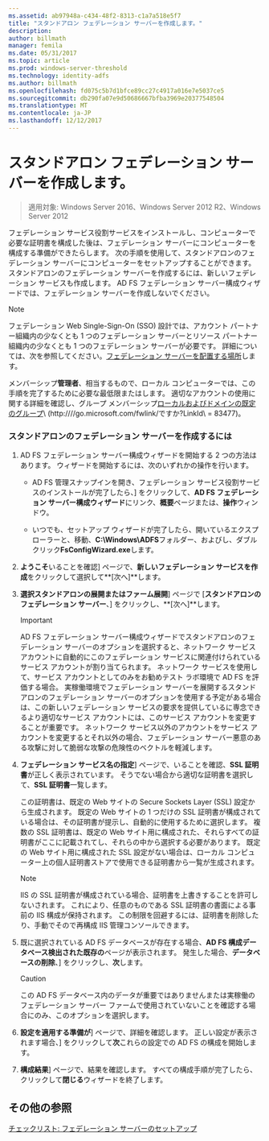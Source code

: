 ```yaml
---
ms.assetid: ab97948a-c434-48f2-8313-c1a7a518e5f7
title: "スタンドアロン フェデレーション サーバーを作成します。"
description: 
author: billmath
manager: femila
ms.date: 05/31/2017
ms.topic: article
ms.prod: windows-server-threshold
ms.technology: identity-adfs
ms.author: billmath
ms.openlocfilehash: fd075c5b7d1bfce89cc27c4917a016e7e5037ce5
ms.sourcegitcommit: db290fa07e9d50686667bfba3969e20377548504
ms.translationtype: MT
ms.contentlocale: ja-JP
ms.lasthandoff: 12/12/2017
---
```

# <a name="create-a-stand-alone-federation-server"></a>スタンドアロン フェデレーション サーバーを作成します。

>適用対象: Windows Server 2016、Windows Server 2012 R2、Windows Server 2012

フェデレーション サービス役割サービスをインストールし、コンピューターで必要な証明書を構成した後は、フェデレーション サーバーにコンピューターを構成する準備ができたらします。 次の手順を使用して、スタンドアロンのフェデレーション サーバーにコンピューターをセットアップすることができます。 スタンドアロンのフェデレーション サーバーを作成するには、新しいフェデレーション サービスも作成します。 AD FS フェデレーション サーバー構成ウィザードでは、フェデレーション サーバーを作成しないでください。  
  
> [!NOTE]  
> フェデレーション Web Single\-Sign\-On \(SSO\) 設計では、アカウント パートナー組織内の少なくとも 1 つのフェデレーション サーバーとリソース パートナー組織内の少なくとも 1 つのフェデレーション サーバーが必要です。 詳細については、次を参照してください。[フェデレーション サーバーを配置する場所](https://technet.microsoft.com/library/dd807127.aspx)します。  
  
メンバーシップ**管理者**、相当するもので、ローカル コンピューターでは、この手順を完了するために必要な最低限またはします。  適切なアカウントの使用に関する詳細を確認し、グループ メンバーシップ[ローカルおよびドメインの既定のグループ](https://go.microsoft.com/fwlink/?LinkId=83477)\ (http:///\/go.microsoft.com\/fwlink\/ですか?LinkId\ = 83477\)。   
  
### <a name="to-create-a-stand-alone-federation-server"></a>スタンドアロンのフェデレーション サーバーを作成するには  
  
1.  AD FS フェデレーション サーバー構成ウィザードを開始する 2 つの方法はあります。 ウィザードを開始するには、次のいずれかの操作を行います。  
  
    -   AD FS 管理スナップインを開き、フェデレーション サービス役割サービスのインストールが完了したら、] をクリックして、**AD FS フェデレーション サーバー構成ウィザード**にリンク、**概要**ページまたは、**操作**ウィンドウ。  
  
    -   いつでも、セットアップ ウィザードが完了したら、開いているエクスプ ローラーと、移動、**C:\\Windows\\ADFS**フォルダー、およびし、ダブルクリック**FsConfigWizard.exe**します。  
  
2.  **ようこそ**いることを確認] ページで、**新しいフェデレーション サービスを作成**をクリックして選択して**[次へ]**します。  
  
3.  **選択スタンドアロンの展開またはファーム展開**] ページで [**スタンドアロンのフェデレーション サーバー**、] をクリックし、**[次へ]**します。  
  
    > [!IMPORTANT]  
    > AD FS フェデレーション サーバー構成ウィザードでスタンドアロンのフェデレーション サーバーのオプションを選択すると、ネットワーク サービス アカウントに自動的にこのフェデレーション サービスに関連付けられているサービス アカウントが割り当てられます。 ネットワーク サービスを使用して、サービス アカウントとしてのみをお勧めテスト ラボ環境で AD FS を評価する場合。 実稼働環境でフェデレーション サーバーを展開するスタンドアロンのフェデレーション サーバーのオプションを使用する予定がある場合は、この新しいフェデレーション サービスの要求を提供しているに専念できるより適切なサービス アカウントには、このサービス アカウントを変更することが重要です。 ネットワーク サービス以外のアカウントをサービス アカウントを変更するとそれ以外の場合、フェデレーション サーバー悪意のある攻撃に対して脆弱な攻撃の危険性のベクトルを軽減します。  
  
4.  **フェデレーション サービス名の指定**] ページで、いることを確認、**SSL 証明書**が正しく表示されています。 そうでない場合から適切な証明書を選択して、**SSL 証明書**一覧します。  
  
    この証明書は、既定の Web サイトの Secure Sockets Layer \(SSL\) 設定から生成されます。 既定の Web サイトの 1 つだけの SSL 証明書が構成されている場合は、その証明書が提示し、自動的に使用するために選択します。 複数の SSL 証明書は、既定の Web サイト用に構成された、それらすべての証明書がここに記載されてし、それらの中から選択する必要があります。 既定の Web サイト用に構成された SSL 設定がない場合は、ローカル コンピューター上の個人証明書ストアで使用できる証明書から一覧が生成されます。  
  
    > [!NOTE]  
    > IIS の SSL 証明書が構成されている場合、証明書を上書きすることを許可しないされます。 これにより、任意のものである SSL 証明書の書面による事前の IIS 構成が保持されます。 この制限を回避するには、証明書を削除したり、手動でそので再構成 IIS 管理コンソールできます。  
  
5.  既に選択されている AD FS データベースが存在する場合、**AD FS 構成データベース検出された既存の**ページが表示されます。 発生した場合、**データベースの削除**、] をクリックし、**次**します。  
  
    > [!CAUTION]  
    > この AD FS データベース内のデータが重要ではありませんまたは実稼働のフェデレーション サーバー ファームで使用されていないことを確認する場合にのみ、このオプションを選択します。  
  
6.  **設定を適用する準備が**] ページで、詳細を確認します。 正しい設定が表示されます場合、] をクリックして**次**これらの設定での AD FS の構成を開始します。  
  
7.  **構成結果**] ページで、結果を確認します。 すべての構成手順が完了したら、クリックして**閉じる**ウィザードを終了します。  
  
## <a name="additional-references"></a>その他の参照  
[チェックリスト: フェデレーション サーバーのセットアップ](Checklist--Setting-Up-a-Federation-Server.md)  
  

